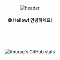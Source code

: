 <div align="center">
  
![header](https://capsule-render.vercel.app/api?type=cylinder&color=0a0f0b&height=150&section=header&text=lkasjhdf&fontColor=abd200&fontSize=70&animation=fadeIn&fontAlignY=55)

####  😄 Hellow! 안녕하세요!

<br/>
<br/>
<br/>

![Anurag's GitHub stats](https://github-readme-stats.vercel.app/api?username=lkasjhdf&show_icons=true&theme=merko)

<br/>
<br/>
<br/>
<!--
**lkasjhdf/lkasjhdf** is a ✨ _special_ ✨ repository because its `README.md` (this file) appears on your GitHub profile.

Here are some ideas to get you started:

- 🔭 I’m currently working on ...
- 🌱 I’m currently learning ...
- 👯 I’m looking to collaborate on ...
- 🤔 I’m looking for help with ...
- 💬 Ask me about ...
- 📫 How to reach me: ...
- 😄 Pronouns: ...
- ⚡ Fun fact: ...
-->
</div>
